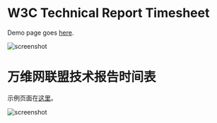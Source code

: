 # W3C Technical Report Timesheet

Demo page goes [here](http://zzp.lol/pages/w3ctrtimesheet/index.html).

![screenshot](http://zzp.lol/pages/w3ctrtimesheet/w3ctrtimesheet.png "screenshot")



# 万维网联盟技术报告时间表

示例页面在[这里](http://zzp.lol/pages/w3ctrtimesheet/index_cn.html)。

![screenshot](http://zzp.lol/pages/w3ctrtimesheet/w3ctrtimesheet_cn.png "screenshot")
